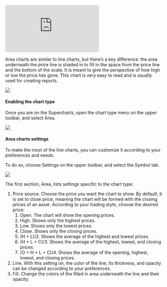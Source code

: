 <iframe src="https://www.youtube.com/embed/3jSGnvf5sGo?&amp;list=PLo4O5L04aNGA6oYxRTwZvswHPekK51cXR&amp;index=2&amp;wmode=opaque" frameborder="0" allowfullscreen=""></iframe>  

Area charts are similar to line charts, but there’s a key difference: the area underneath the price line is shaded in to fill in the space from the price line and the bottom of the scale. It is meant to give the perspective of how high or low the price has gone. This chart is very easy to read and is usually used for creating reports.

![](https://s3.amazonaws.com/cdn.freshdesk.com/data/helpdesk/attachments/production/43539691654/original/Sxv310z2hW1xvZHTIm89OqP0lU8YVI4jug.png?1739015629)

#### Enabling the chart type

Once you are on the Supercharts, open the chart type menu on the upper toolbar, and select Area.

![](https://s3.amazonaws.com/cdn.freshdesk.com/data/helpdesk/attachments/production/43539691655/original/XnGaKAxp9Y4ue8zEVsoG3sBaYLIRf0BC_g.png?1739015629)

#### Area charts settings

To make the most of the line charts, you can customize it according to your preferences and needs.

To do so, choose Settings on the upper toolbar, and select the Symbol tab.

![](https://s3.amazonaws.com/cdn.freshdesk.com/data/helpdesk/attachments/production/43539691656/original/AZsrHsBdL91qs7ERw9FGGK3X0VtSJGtkWQ.png?1739015629)

The first section, Area, lists settings specific to the chart type:

1.  Price source. Choose the price you want the chart to show. By default, it is set to close price, meaning the chart will be formed with the closing prices of an asset. According to your trading style, choose the desired price:
    1.  Open. The chart will show the opening prices.
    2.  High. Shows only the highest prices.
    3.  Low. Shows only the lowest prices.
    4.  Close. Shows only the closing prices.
    5.  (H + L)/2. Shows the average of the highest and lowest prices.
    6.  (H + L + C)/3. Shows the average of the highest, lowest, and closing prices.
    7.  (O + H + L + C)/4. Shows the average of the opening, highest, lowest, and closing prices.
2.  Line. With this setting on, the color of the line, its thickness, and opacity can be changed according to your preferences.
3.  Fill. Change the colors of the filled in area underneath the line and their opacity.